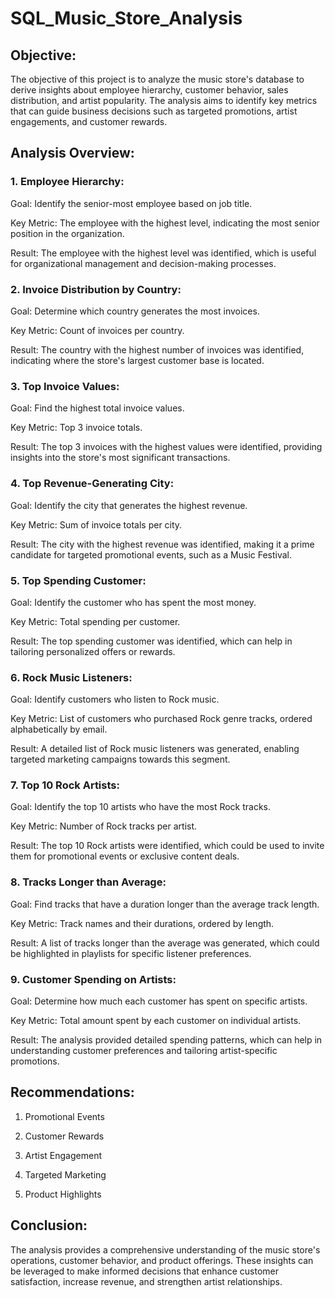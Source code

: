 # SQL_Music_Store_Analysis

## Objective:

The objective of this project is to analyze the music store's database to derive insights about employee hierarchy, customer behavior, sales distribution, and artist popularity. The analysis aims to identify key metrics that can guide business decisions such as targeted promotions, artist engagements, and customer rewards.

## Analysis Overview:

### 1. Employee Hierarchy:

Goal: Identify the senior-most employee based on job title.

Key Metric: The employee with the highest level, indicating the most senior position in the organization.

Result: The employee with the highest level was identified, which is useful for organizational management and decision-making processes.

### 2. Invoice Distribution by Country:

Goal: Determine which country generates the most invoices.

Key Metric: Count of invoices per country.

Result: The country with the highest number of invoices was identified, indicating where the store's largest customer base is located.

### 3. Top Invoice Values:

Goal: Find the highest total invoice values.

Key Metric: Top 3 invoice totals.

Result: The top 3 invoices with the highest values were identified, providing insights into the store's most significant transactions.

### 4. Top Revenue-Generating City:

Goal: Identify the city that generates the highest revenue.

Key Metric: Sum of invoice totals per city.

Result: The city with the highest revenue was identified, making it a prime candidate for targeted promotional events, such as a Music Festival.

### 5. Top Spending Customer:

Goal: Identify the customer who has spent the most money.

Key Metric: Total spending per customer.

Result: The top spending customer was identified, which can help in tailoring personalized offers or rewards.

### 6. Rock Music Listeners:

Goal: Identify customers who listen to Rock music.

Key Metric: List of customers who purchased Rock genre tracks, ordered alphabetically by email.

Result: A detailed list of Rock music listeners was generated, enabling targeted marketing campaigns towards this segment.

### 7. Top 10 Rock Artists:

Goal: Identify the top 10 artists who have the most Rock tracks.

Key Metric: Number of Rock tracks per artist.

Result: The top 10 Rock artists were identified, which could be used to invite them for promotional events or exclusive content deals.

### 8. Tracks Longer than Average:

Goal: Find tracks that have a duration longer than the average track length. 

Key Metric: Track names and their durations, ordered by length.

Result: A list of tracks longer than the average was generated, which could be highlighted in playlists for specific listener preferences.

### 9. Customer Spending on Artists:

Goal: Determine how much each customer has spent on specific artists.

Key Metric: Total amount spent by each customer on individual artists.

Result: The analysis provided detailed spending patterns, which can help in understanding customer preferences and tailoring artist-specific promotions.

## Recommendations:

1. Promotional Events

2. Customer Rewards

3. Artist Engagement

4. Targeted Marketing

5. Product Highlights

## Conclusion:
The analysis provides a comprehensive understanding of the music store's operations, customer behavior, and product offerings. These insights can be leveraged to make informed decisions that enhance customer satisfaction, increase revenue, and strengthen artist relationships.


